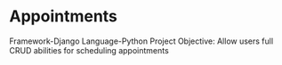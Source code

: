 # Appointments
Framework-Django
Language-Python
Project Objective: Allow users full CRUD abilities for scheduling appointments
